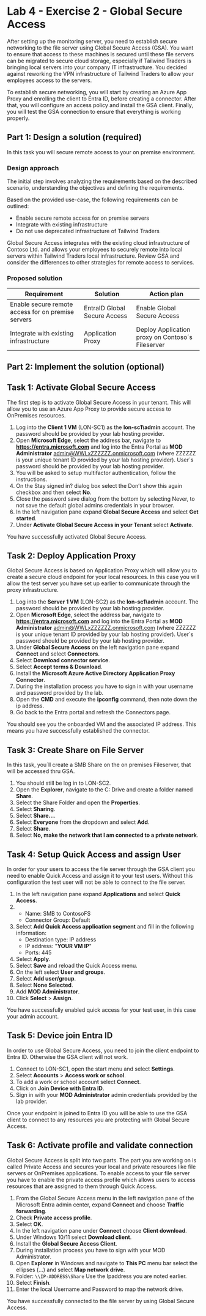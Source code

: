 # Lab 4 - Exercise 2 - Global Secure Access

After setting up the monitoring server, you need to establish secure networking to the file server using Global Secure Access (GSA). You want to ensure that access to these machines is secured until these file servers can be migrated to secure cloud storage, especially if Tailwind Traders is bringing local servers into your company IT infrastructure. You decided against reworking the VPN infrastructure of Tailwind Traders to allow your employees access to the servers. 

To establish secure networking, you will start by creating an Azure App Proxy and enrolling the client to Entra ID, before creating a connector. After that, you will configure an access policy and install the GSA client. Finally, you will test the GSA connection to ensure that everything is working properly.

## Part 1: Design a solution (required)

In this task you will secure remote access to your on premise environment.

### Design approach

The initial step involves analyzing the requirements based on the described scenario, understanding the objectives and defining the requirements.

Based on the provided use-case, the following requirements can be outlined:

- Enable secure remote access for on premise servers
- Integrate with existing infrastructure
- Do not use deprecated infrastructure of Tailwind Traders

Global Secure Access integrates with the existing cloud infrastructure of Contoso Ltd. and allows your employees to securely remote into local servers within Tailwind Traders local infrastructure. Review GSA and consider the differences to other strategies for remote access to services.

### Proposed solution
<!--BITE AUSFÜLLEN-->
|Requirement|Solution|Action plan|
|----|----|----|
|Enable secure remote access for on premise servers| EntraID Global Secure Access | Enable Global Secure Access  |
|Integrate with existing infrastructure | Application Proxy | Deploy Application proxy on Contoso´s Fileserver |

## Part 2: Implement the solution (optional)

## Task 1: Activate Global Secure Access

The first step is to activate Global Secure Access in your tenant. This will allow you to use an Azure App Proxy to provide secure access to OnPremises resources.

1. Log into the **Client 1 VM** (LON-SC1) as the **lon-sc1\admin** account. The password should be provided by your lab hosting provider.
2. Open **Microsoft Edge**, select the address bar, navigate to **https://entra.microsoft.com** and log into the Entra Portal as **MOD Administrator** admin@WWLxZZZZZZ.onmicrosoft.com (where ZZZZZZ is your unique tenant ID provided by your lab hosting provider). User´s password should be provided by your lab hosting provider.
3. You will be asked to setup multifactor authentication, follow the instructions.
4. On the Stay signed in? dialog box select the Don’t show this again checkbox and then select **No**.
5. Close the password save dialog from the bottom by selecting Never, to not save the default global admins credentials in your browser.
6. In the left navigation pane expand **Global Secure Access** and select **Get started**.
7. Under **Activate Global Secure Access in your Tenant** select **Activate**.

You have successfully activated Global Secure Access.

## Task 2: Deploy Application Proxy

Global Secure Access is based on Application Proxy which will allow you to create a secure cloud endpoint for your local resources. In this case you will allow the test server you have set up earlier to communicate through the proxy infrastructure.

1. Log into the **Server 1 VM** (LON-SC2) as the **lon-sc1\admin** account. The password should be provided by your lab hosting provider.
2. Open **Microsoft Edge**, select the address bar, navigate to **https://entra.microsoft.com** and log into the Entra Portal as **MOD Administrator** admin@WWLxZZZZZZ.onmicrosoft.com (where ZZZZZZ is your unique tenant ID provided by your lab hosting provider). User´s password should be provided by your lab hosting provider.
3. Under **Global Secure Access** on the left navigation pane expand **Connect** and select **Connectors**.
4. Select **Download connector service**.
5.  Select **Accept terms & Download**.
6.  Install the **Microsoft Azure Active Directory Application Proxy Connector**.
7.  During the installation process you have to sign in with your username and password provided by the lab.
8.  Open the **CMD** and execute the **ipconfig** command, then note down the ip address.
9.  Go back to the Entra portal and refresh the Connectors page.

You should see you the onboarded VM and the associated IP address. This means you have successfully established the connector.

## Task 3: Create Share on File Server

In this task, you´ll create a SMB Share on the on premises Fileserver, that will be accessed thru GSA.

1. You should still be log in to LON-SC2.
2. Open the **Explorer**, navigate to the C: Drive and create a folder named **Share**.
3. Select the Share Folder and open the **Properties**.
4. Select **Sharing**.
5. Select **Share...**.
6. Select **Everyone** from the dropdown and select **Add**.
7. Select **Share**.
8. Select **No, make the network that I am connected to a private network**.

## Task 4: Setup Quick Access and assign User

In order for your users to access the file server through the GSA client you need to enable Quick Access and assign it to your test users. Without this configuration the test user will not be able to connect to the file server.

1.   In the left navigation pane expand **Applications** and select **Quick Access**.
2.  - Name: SMB to ContosoFS
    - Connector Group: Default
3.  Select **Add Quick Access application segment** and fill in the following information:
     - Destination type: IP address
     - IP address: "**YOUR VM IP**"
     - Ports: 445
4.  Select **Apply**.
5.  Select **Save** and reload the Quick Access menu.
6.  On the left select **User and groups**.
7.  Select **Add user/group**.
8.  Select **None Selected**.
9.  Add **MOD Administrator**.
10. Click **Select** > **Assign**.

You have successfully enabled quick access for your test user, in this case your admin account.

## Task 5: Device join Entra ID

In order to use Global Secure Access, you need to join the client endpoint to Entra ID. Otherwise the GSA client will not work.

1. Connect to LON-SC1, open the start menu and select **Settings**.
2. Select **Accounts** > **Access work or school**.
3. To add a work or school account select **Connect**.
4. Click on **Join Device with Entra ID**.
5. Sign in with your **MOD Administrator** admin credentials provided by the lab provider.

Once your endpoint is joined to Entra ID you will be able to use the GSA client to connect to any resources you are protecting with Global Secure Access.

## Task 6: Activate profile and validate connection

Global Secure Access is split into two parts. The part you are working on is called Private Access and secures your local and private resources like file servers or OnPremises applications. To enable access to your file server you have to enable the private access profile which allows users to access resources that are assigned to them through Quick Access.

1. From the Global Secure Access menu in the left navigation pane of the Microsoft Entra admin center, expand **Connect** and choose **Traffic forwarding**.
2. Check **Private access profile**.
3. Select **OK**.
4. In the left navigation pane under **Connect** choose **Client download**.
5. Under Windows 10/11 select **Download client**.
6. Install the **Global Secure Access Client**.
7. During installation process you have to sign with your MOD Administrator.
8. Open **Explorer** in Windows and navigate to **This PC** menu bar select the ellipses (...) and select **Map network drive**.
9. Folder: `\\IP-ADDRESS\Share`
Use the Ipaddress you are noted earlier.
10. Select **Finish**.
11. Enter the local Username and Password to map the network drive.


You have successfully connected to the file server by using Global Secure Access.
